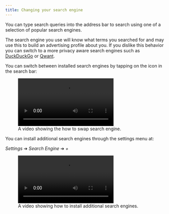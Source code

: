 ```yaml
---
title: Changing your search engine
---
```


You can type search queries into the address bar to search using one of a selection of popular search engines.

The search engine you use will know what terms you searched for and may use this to build an advertising profile about you. If you dislike this behavior you can switch to a more privacy aware search engines such as [DuckDuckGo](https://duckduckgo.com/) or [Qwant](https://www.qwant.com/).

You can switch between installed search engines by tapping on the icon in the search bar:

<figure>
<video controls src="{{ "/assets/en/searchengine1.mp4" | relative_url }}"></video>
<figcaption>A video showing the how to swap search engine.</figcaption>
</figure>

You can install additional search engines through the settings menu at:

*Settings* ➔ *Search Engine* ➔ *+*

<figure>
<video controls src="{{ "/assets/en/searchengine2.mp4" | relative_url }}"></video>
<figcaption>A video showing how to install additional search engines.</figcaption>
</figure>
